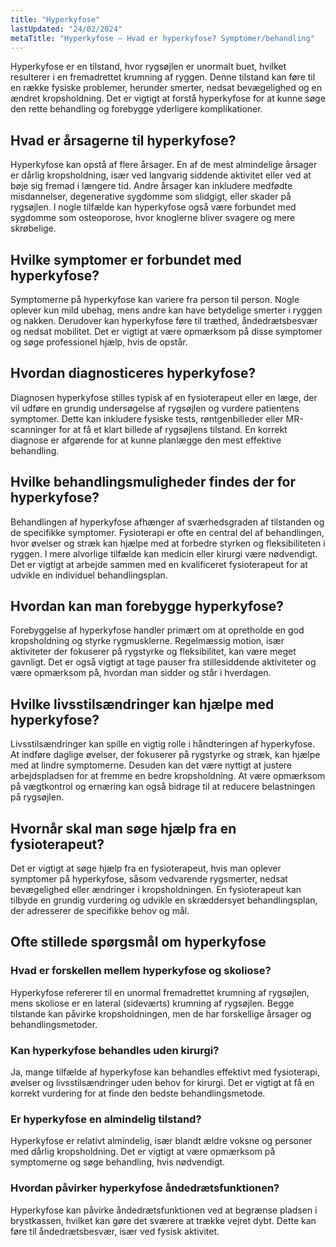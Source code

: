 ```yaml
---
title: "Hyperkyfose"
lastUpdated: "24/02/2024"
metaTitle: "Hyperkyfose – Hvad er hyperkyfose? Symptomer/behandling"
---
```


Hyperkyfose er en tilstand, hvor rygsøjlen er unormalt buet, hvilket resulterer i en fremadrettet krumning af ryggen. Denne tilstand kan føre til en række fysiske problemer, herunder smerter, nedsat bevægelighed og en ændret kropsholdning. Det er vigtigt at forstå hyperkyfose for at kunne søge den rette behandling og forebygge yderligere komplikationer.

## Hvad er årsagerne til hyperkyfose?

Hyperkyfose kan opstå af flere årsager. En af de mest almindelige årsager er dårlig kropsholdning, især ved langvarig siddende aktivitet eller ved at bøje sig fremad i længere tid. Andre årsager kan inkludere medfødte misdannelser, degenerative sygdomme som slidgigt, eller skader på rygsøjlen. I nogle tilfælde kan hyperkyfose også være forbundet med sygdomme som osteoporose, hvor knoglerne bliver svagere og mere skrøbelige.

## Hvilke symptomer er forbundet med hyperkyfose?

Symptomerne på hyperkyfose kan variere fra person til person. Nogle oplever kun mild ubehag, mens andre kan have betydelige smerter i ryggen og nakken. Derudover kan hyperkyfose føre til træthed, åndedrætsbesvær og nedsat mobilitet. Det er vigtigt at være opmærksom på disse symptomer og søge professionel hjælp, hvis de opstår.

## Hvordan diagnosticeres hyperkyfose?

Diagnosen hyperkyfose stilles typisk af en fysioterapeut eller en læge, der vil udføre en grundig undersøgelse af rygsøjlen og vurdere patientens symptomer. Dette kan inkludere fysiske tests, røntgenbilleder eller MR-scanninger for at få et klart billede af rygsøjlens tilstand. En korrekt diagnose er afgørende for at kunne planlægge den mest effektive behandling.

## Hvilke behandlingsmuligheder findes der for hyperkyfose?

Behandlingen af hyperkyfose afhænger af sværhedsgraden af tilstanden og de specifikke symptomer. Fysioterapi er ofte en central del af behandlingen, hvor øvelser og stræk kan hjælpe med at forbedre styrken og fleksibiliteten i ryggen. I mere alvorlige tilfælde kan medicin eller kirurgi være nødvendigt. Det er vigtigt at arbejde sammen med en kvalificeret fysioterapeut for at udvikle en individuel behandlingsplan.

## Hvordan kan man forebygge hyperkyfose?

Forebyggelse af hyperkyfose handler primært om at opretholde en god kropsholdning og styrke rygmusklerne. Regelmæssig motion, især aktiviteter der fokuserer på rygstyrke og fleksibilitet, kan være meget gavnligt. Det er også vigtigt at tage pauser fra stillesiddende aktiviteter og være opmærksom på, hvordan man sidder og står i hverdagen.

## Hvilke livsstilsændringer kan hjælpe med hyperkyfose?

Livsstilsændringer kan spille en vigtig rolle i håndteringen af hyperkyfose. At indføre daglige øvelser, der fokuserer på rygstyrke og stræk, kan hjælpe med at lindre symptomerne. Desuden kan det være nyttigt at justere arbejdspladsen for at fremme en bedre kropsholdning. At være opmærksom på vægtkontrol og ernæring kan også bidrage til at reducere belastningen på rygsøjlen.

## Hvornår skal man søge hjælp fra en fysioterapeut?

Det er vigtigt at søge hjælp fra en fysioterapeut, hvis man oplever symptomer på hyperkyfose, såsom vedvarende rygsmerter, nedsat bevægelighed eller ændringer i kropsholdningen. En fysioterapeut kan tilbyde en grundig vurdering og udvikle en skræddersyet behandlingsplan, der adresserer de specifikke behov og mål.

## Ofte stillede spørgsmål om hyperkyfose

### Hvad er forskellen mellem hyperkyfose og skoliose?

Hyperkyfose refererer til en unormal fremadrettet krumning af rygsøjlen, mens skoliose er en lateral (sideværts) krumning af rygsøjlen. Begge tilstande kan påvirke kropsholdningen, men de har forskellige årsager og behandlingsmetoder.

### Kan hyperkyfose behandles uden kirurgi?

Ja, mange tilfælde af hyperkyfose kan behandles effektivt med fysioterapi, øvelser og livsstilsændringer uden behov for kirurgi. Det er vigtigt at få en korrekt vurdering for at finde den bedste behandlingsmetode.

### Er hyperkyfose en almindelig tilstand?

Hyperkyfose er relativt almindelig, især blandt ældre voksne og personer med dårlig kropsholdning. Det er vigtigt at være opmærksom på symptomerne og søge behandling, hvis nødvendigt.

### Hvordan påvirker hyperkyfose åndedrætsfunktionen?

Hyperkyfose kan påvirke åndedrætsfunktionen ved at begrænse pladsen i brystkassen, hvilket kan gøre det sværere at trække vejret dybt. Dette kan føre til åndedrætsbesvær, især ved fysisk aktivitet.